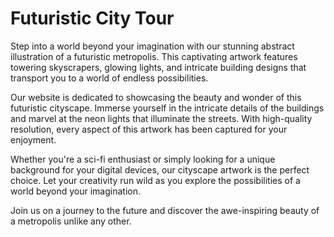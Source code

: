 <!--font:Poppins-->

# Futuristic City Tour

Step into a world beyond your imagination with our stunning abstract illustration of a futuristic metropolis. This captivating artwork features towering skyscrapers, glowing lights, and intricate building designs that transport you to a world of endless possibilities.

Our website is dedicated to showcasing the beauty and wonder of this futuristic cityscape. Immerse yourself in the intricate details of the buildings and marvel at the neon lights that illuminate the streets. With high-quality resolution, every aspect of this artwork has been captured for your enjoyment.

Whether you're a sci-fi enthusiast or simply looking for a unique background for your digital devices, our cityscape artwork is the perfect choice. Let your creativity run wild as you explore the possibilities of a world beyond your imagination.

Join us on a journey to the future and discover the awe-inspiring beauty of a metropolis unlike any other.

<!--

Write me markdown content of website with wallpaper:

"A wallpaper featuring an abstract illustration of a dark and futuristic cityscape, with glowing lights and skyscrapers."

The header of the page should not be copy of the text but rather a real content of the website which is using this wallpaper.


---


# Futuristic Cityscape Wallpaper

Welcome to our website featuring a stunning wallpaper of a dark and futuristic cityscape. This abstract illustration depicts a city filled with towering skyscrapers and glowing lights, creating an otherworldly atmosphere that will transport you to a futuristic metropolis.

Whether you're looking to spruce up your desktop background or add some flair to your mobile device, this wallpaper is sure to impress. The high-quality resolution ensures that every detail of the artwork is captured, from the intricate building designs to the neon lights that illuminate the city.

Download this wallpaper today and experience the awe-inspiring beauty of a futuristic cityscape right at your fingertips.


---


Heading should not include word "wallpaper". The website should not be about the wallpaper itself, wallpaper is just a related background, rewrite whole content.


---


# Welcome to Our Futuristic Cityscape Website

Step into the future with our stunning abstract illustration of a dark and futuristic cityscape. This breathtaking artwork features towering skyscrapers, glowing lights, and intricate building designs that create an otherworldly atmosphere.

Our website is dedicated to showcasing the beauty and wonder of this futuristic cityscape. Explore the intricacies of the buildings and marvel at the neon lights that illuminate the city. Immerse yourself in the world of tomorrow and let your imagination run wild.

Whether you're looking for inspiration for your next sci-fi project or simply want to add some futuristic flair to your digital devices, our cityscape artwork is the perfect choice. With high-quality resolution and attention to detail, every aspect of this artwork is captured for your enjoyment.

Join us on a journey to the future and experience the awe-inspiring beauty of a cityscape unlike any other.


---


Heading is too long, rewrite whole content.


---


# Discover a Futuristic Cityscape

Experience the wonder of a futuristic cityscape with our stunning abstract illustration. This captivating artwork showcases towering skyscrapers, glowing lights, and intricate building designs that transport you to a world beyond your imagination.

Our website is dedicated to bringing this cityscape to life, allowing you to explore every detail of its awe-inspiring beauty. From the neon lights that illuminate the streets to the shadows cast by the towering buildings, every aspect of this artwork has been captured in high-quality resolution.

Whether you're a sci-fi enthusiast or simply looking for a unique background for your digital devices, our cityscape artwork is the perfect choice. Let your creativity run wild as you immerse yourself in the world of tomorrow.

Join us on a journey to the future and discover the endless possibilities of a cityscape unlike any other.


---


Heading is too long, rewrite whole content.


---


# Explore a Futuristic Metropolis

Step into a world beyond your imagination with our stunning abstract illustration of a futuristic metropolis. This captivating artwork features towering skyscrapers, glowing lights, and intricate building designs that transport you to a world of endless possibilities.

Our website is dedicated to showcasing the beauty and wonder of this futuristic cityscape. Immerse yourself in the intricate details of the buildings and marvel at the neon lights that illuminate the streets. With high-quality resolution, every aspect of this artwork has been captured for your enjoyment.

Whether you're a sci-fi enthusiast or simply looking for a unique background for your digital devices, our cityscape artwork is the perfect choice. Let your creativity run wild as you explore the possibilities of a world beyond your imagination.

Join us on a journey to the future and discover the awe-inspiring beauty of a metropolis unlike any other.


---


Write me a Google font which is best fitting for the website.

Pick from the list:
- Inter
- Lobster
- Playfair Display
- Montserrat
- Barlow Condensed
- Poppins
- Lato
- Raleway
- Alegreya
- Dancing Script
- Great Vibes
- Roboto
- Orbitron
- Exo 2
- IBM Plex Sans
- Open Sans
- Futura


Write just the font name nothing else.


---


Poppins

-->

